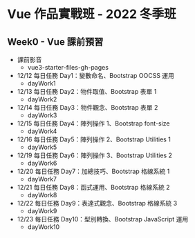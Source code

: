 # Vue 作品實戰班 - 2022 冬季班
## Week0 - Vue 課前預習
- 課前影音
  * vue3-starter-files-gh-pages
- 12/12 每日任務 Day1：變數命名、Bootstrap OOCSS 運用
  * dayWork1
- 12/13 每日任務 Day2：物件取值、Bootstrap 表單 1
  * dayWork2
- 12/14 每日任務 Day3：物件觀念、Bootstrap 表單 2
  * dayWork3
- 12/15 每日任務 Day4：陣列操作 1、Bootstrap font-size
  * dayWork4
- 12/16 每日任務 Day5：陣列操作 2、Bootstrap Utilities 1
  * dayWork5
- 12/19 每日任務 Day6：陣列操作 3、Bootstrap Utilities 2
  * dayWork6
- 12/20 每日任務 Day7：加總技巧、Bootstrap 格線系統 1
  * dayWork7
- 12/21 每日任務 Day8：函式運用、Bootstrap 格線系統 2
  * dayWork8
- 12/22 每日任務 Day9：表達式觀念、Bootstrap 格線系統 3
  * dayWork9
- 12/23 每日任務 Day10：型別轉換、Bootstrap JavaScript 運用
  * dayWork10